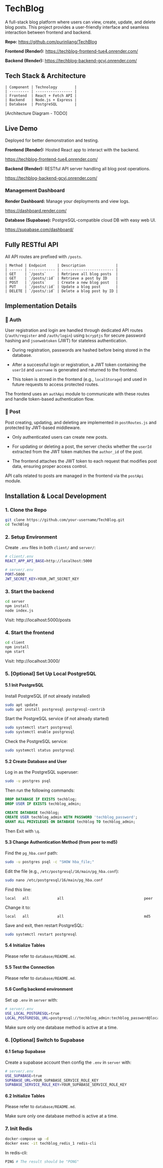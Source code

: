 # TechBlog

A full-stack blog platform where users can view, create, update, and delete blog posts.
This project provides a user-friendly interface and seamless interaction between frontend and backend.

**Repo:** https://github.com/purinliang/TechBlog

**Frontend (Render):** https://techblog-frontend-tue4.onrender.com/

**Backend (Render):** https://techblog-backend-gcyj.onrender.com/

## Tech Stack & Architecture

```plain
| Component | Technology        |
| --------- | ----------------- |
| Frontend  | React + Fetch API |
| Backend   | Node.js + Express |
| Database  | PostgreSQL        |
```

[Architecture Diagram - TODO]

## Live Demo

Deployed for better demonstration and testing.

**Frontend (Render):** Hosted React app to interact with the backend.

https://techblog-frontend-tue4.onrender.com/

**Backend (Render):** RESTful API server handling all blog post operations.

https://techblog-backend-gcyj.onrender.com/

### Management Dashboard

**Render Dashboard:** Manage your deployments and view logs.

https://dashboard.render.com/

**Database (Supabase):** PostgreSQL-compatible cloud DB with easy web UI.

https://supabase.com/dashboard/

## Fully RESTful API

All API routes are prefixed with `/posts`.

```plain
| Method | Endpoint     | Description              |
| ------ | ------------ | ------------------------ |
| GET    | `/posts`     | Retrieve all blog posts  |
| GET    | `/posts/:id` | Retrieve a post by ID    |
| POST   | `/posts`     | Create a new blog post   |
| PUT    | `/posts/:id` | Update a blog post       |
| DELETE | `/posts/:id` | Delete a blog post by ID |
```

## Implementation Details

### 🔐 Auth

User registration and login are handled through dedicated API routes (`/auth/register` and `/auth/login`) using `bcryptjs` for secure password hashing and `jsonwebtoken` (JWT) for stateless authentication.

- During registration, passwords are hashed before being stored in the database.

- After a successful login or registration, a JWT token containing the `userId` and `username` is generated and returned to the frontend.

- This token is stored in the frontend (e.g., `localStorage`) and used in future requests to access protected routes.

The frontend uses an `authApi` module to communicate with these routes and handle token-based authentication flow.

### 📝 Post

Post creating, updating, and deleting are implemented in `postRoutes.js` and protected by JWT-based middleware.

- Only authenticated users can create new posts.

- For updating or deleting a post, the server checks whether the `userId` extracted from the JWT token matches the `author_id` of the post.

- The frontend attaches the JWT token to each request that modifies post data, ensuring proper access control.

API calls related to posts are managed in the frontend via the `postApi` module.

## Installation & Local Development

### 1. Clone the Repo

```bash
git clone https://github.com/your-username/TechBlog.git
cd TechBlog
```

### 2. Setup Environment

Create `.env` files in both `client/` and `server/`:

```bash
# client/.env
REACT_APP_API_BASE=http://localhost:5000
```

```bash
# server/.env
PORT=5000
JWT_SECRET_KEY=YOUR_JWT_SECRET_KEY
```

### 3. Start the backend

```bash
cd server
npm install
node index.js
```

Visit: http://localhost:5000/posts

### 4. Start the frontend

```bash
cd client
npm install
npm start
```

Visit: http://localhost:3000/

### 5. [Optional] Set Up Local PostgreSQL

#### 5.1 Init PostgreSQL

Install PostgreSQL (if not already installed)

```bash
sudo apt update
sudo apt install postgresql postgresql-contrib
```

Start the PostgreSQL service (if not already started)

```bash
sudo systemctl start postgresql
sudo systemctl enable postgresql
```

Check the PostgreSQL service:

```bash
sudo systemctl status postgresql
```

#### 5.2 Create Database and User

Log in as the PostgreSQL superuser:

```bash
sudo -u postgres psql
```

Then run the following commands:

```sql
DROP DATABASE IF EXISTS techblog;
DROP USER IF EXISTS techblog_admin;

CREATE DATABASE techblog;
CREATE USER techblog_admin WITH PASSWORD 'techblog_password';
GRANT ALL PRIVILEGES ON DATABASE techblog TO techblog_admin;
```

Then Exit with `\q`.

#### 5.3 Change Authentication Method (from peer to md5)

Find the `pg_hba.conf` path:

```bash
sudo -u postgres psql -c "SHOW hba_file;"
```

Edit the file (e.g., `/etc/postgresql/16/main/pg_hba.conf`):

```bash
sudo nano /etc/postgresql/16/main/pg_hba.conf
```

Find this line:

```plain
local   all             all                                     peer
```

Change it to:

```plain
local   all             all                                     md5
```

Save and exit, then restart PostgreSQL:

```bash
sudo systemctl restart postgresql
```

#### 5.4 Initialize Tables

Please refer to `database/README.md`.

#### 5.5 Test the Connection

Please refer to `database/README.md`.

#### 5.6 Config backend environment

Set up `.env` in `server` with:

```bash
# server/.env
USE_LOCAL_POSTGRESQL=true
LOCAL_POSTGRESQL_URL=postgresql://techblog_admin:techblog_password@localhost:5432/techblog
```

Make sure only one database method is active at a time.

### 6. [Optional] Switch to Supabase

#### 6.1 Setup Supabase

Create a supabase account then config the `.env` in `server` with:

```bash
# server/.env
USE_SUPABASE=true
SUPABASE_URL=YOUR_SUPABASE_SERVICE_ROLE_KEY
SUPABASE_SERVICE_ROLE_KEY=YOUR_SUPABASE_SERVICE_ROLE_KEY
```

#### 6.2 Initialize Tables

Please refer to `database/README.md`.

Make sure only one database method is active at a time.

### 7. Init Redis

```bash
docker-compose up -d
docker exec -it techblog_redis_1 redis-cli
```

In redis-cli:

```bash
PING # The result should be "PONG"
```
